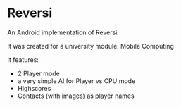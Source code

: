 Reversi
=======

An Android implementation of Reversi.

It was created for a university module: Mobile Computing

It features:
  - 2 Player mode
  - a very simple AI for Player vs CPU mode
  - Highscores
  - Contacts (with images) as player names
